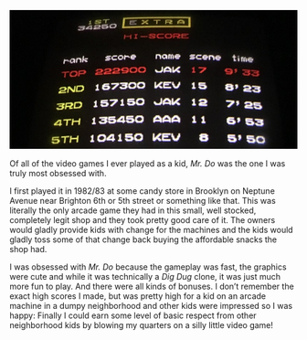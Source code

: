 <!-----
title: Me and Mr. Do
description: A brief memory of an arcade game from 1982
date: '2016-10-22T02:59:07.815Z'
slug: 232ddfaf3d5
----->

![](img/1__83h46grWFGpAO85nFVOTBA.jpeg)

Of all of the video games I ever played as a kid, _Mr. Do_ was the one I was truly most obsessed with.

I first played it in 1982/83 at some candy store in Brooklyn on Neptune Avenue near Brighton 6th or 5th street or something like that. This was literally the only arcade game they had in this small, well stocked, completely legit shop and they took pretty good care of it. The owners would gladly provide kids with change for the machines and the kids would gladly toss some of that change back buying the affordable snacks the shop had.

I was obsessed with _Mr. Do_ because the gameplay was fast, the graphics were cute and while it was technically a _Dig Dug_ clone, it was just much more fun to play. And there were all kinds of bonuses. I don’t remember the exact high scores I made, but was pretty high for a kid on an arcade machine in a dumpy neighborhood and other kids were impressed so I was happy: Finally I could earn some level of basic respect from other neighborhood kids by blowing my quarters on a silly little video game!